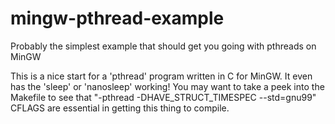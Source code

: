 # mingw-pthread-example
Probably the simplest example that should get you going with pthreads on MinGW

This is a nice start for a 'pthread' program written in C for MinGW. It even has the 'sleep' or 'nanosleep' working! You may want to take a peek into the Makefile to see that "-pthread  -DHAVE_STRUCT_TIMESPEC --std=gnu99" CFLAGS are essential in getting this thing to compile.
